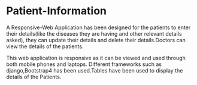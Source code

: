 # Patient-Information



A Responsive-Web Application has been designed for the patients to enter their details(like the diseases they are having and other relevant details asked),
they can update their details and delete their details.Doctors can view the details of the patients.

This web application is responsive as it can be viewed and used through both mobile phones and laptops.
Different frameworks such as django,Bootstrap4 has been used.Tables have been used to display the details of the Patients.
